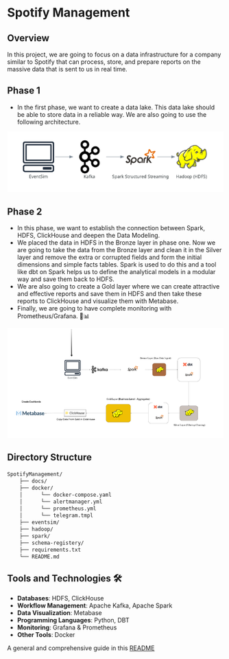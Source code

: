 # Spotify Management
## Overview
In this project, we are going to focus on a data infrastructure for a company similar to Spotify that can process, store, and prepare reports on the massive data that is sent to us in real time.

## Phase 1
- In the first phase, we want to create a data lake. This data lake should be able to store data in a reliable way. We are also going to use the following architecture.

![Alt text](ArchitectPhase1.png)

## Phase 2
- In this phase, we want to establish the connection between Spark, HDFS, ClickHouse and deepen the Data Modeling.
- We placed the data in HDFS in the Bronze layer in phase one. Now we are going to take the data from the Bronze layer and clean it in the Silver layer and remove the extra or corrupted fields and form the initial dimensions and simple facts tables. Spark is used to do this and a tool like dbt on Spark helps us to define the analytical models in a modular way and save them back to HDFS.
- We are also going to create a Gold layer where we can create attractive and effective reports and save them in HDFS and then take these reports to ClickHouse and visualize them with Metabase.
- Finally, we are going to have complete monitoring with Prometheus/Grafana. 🚀📊

![Alt text](SpotifyArchitect.png)

## Directory Structure
    SpotifyManagement/
        ├── docs/
        ├── docker/
        │      └── docker-compose.yaml
        │      └── alertmanager.yml
        │      └── prometheus.yml
        │      └── telegram.tmpl
        ├── eventsim/
        ├── hadoop/
        ├── spark/
        ├── schema-registery/ 
        ├── requirements.txt
        └── README.md

## Tools and Technologies 🛠
- **Databases**: HDFS, ClickHouse
- **Workflow Management**: Apache Kafka, Apache Spark
- **Data Visualization**: Metabase
- **Programming Languages**: Python, DBT
- **Monitoring**: Grafana & Prometheus
- **Other Tools**: Docker

A general and comprehensive guide in this [README](guide.md)
